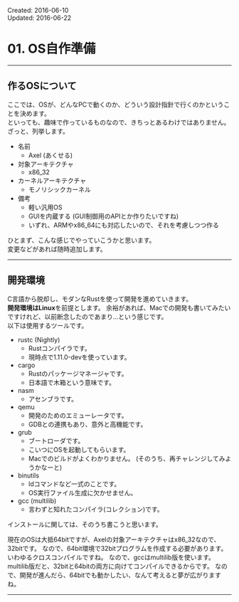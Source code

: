 Created: 2016-06-10  
Updated: 2016-06-22

# 01. OS自作準備
***



## 作るOSについて
ここでは、OSが、どんなPCで動くのか、どういう設計指針で行くのかということを決めます。  
といっても、趣味で作っているものなので、きちっとあるわけではありません。  
ざっと、列挙します。

* 名前
    * Axel (あくせる)
* 対象アーキテクチャ
    * x86_32
* カーネルアーキテクチャ
    * モノリシックカーネル
* 備考
    * 軽い汎用OS
    * GUIを内蔵する (GUI制御用のAPIとか作りたいですね)
    * いずれ、ARMやx86_64にも対応したいので、それを考慮しつつ作る

ひとまず、こんな感じでやっていこうかと思います。  
変更などがあれば随時追加します。
***



## 開発環境
C言語から脱却し、モダンなRustを使って開発を進めていきます。  
**開発環境はLinux**を前提とします。
余裕があれば、Macでの開発も書いてみたいですけれど、以前断念したのであまり…という感じです。  
以下は使用するツールです。

* rustc (Nightly)
    * Rustコンパイラです。
    * 現時点で1.11.0-devを使っています。
* cargo
    * Rustのパッケージマネージャです。
    * 日本語で木箱という意味です。
* nasm
    * アセンブラです。
* qemu
    * 開発のためのエミューレータです。
    * GDBとの連携もあり、意外と高機能です。
* grub
    * ブートローダです。
    * こいつにOSを起動してもらいます。
    * Macでのビルドがよくわかりません。 (そのうち、再チャレンジしてみようかなーと)
* binutils
    * ldコマンドなど一式のことです。
    * OS実行ファイル生成に欠かせません。
* gcc (multilib)
    * 言わずと知れたコンパイラ(コレクション)です。

インストールに関しては、そのうち書こうと思います。

現在のOSは大抵64bitですが、Axelの対象アーキテクチャはx86_32なので、32bitです。
なので、64bit環境で32bitプログラムを作成する必要があります。
いわゆるクロスコンパイルですね。
なので、gccはmultilib版を使います。
multilib版だと、32bitと64bitの両方に向けてコンパイルできるからです。
なので、開発が進んだら、64bitでも動かしたい、なんて考えると夢が広がりますね。
***
